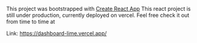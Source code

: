 This project was bootstrapped with [Create React App](https://github.com/facebook/create-react-app)
This react project is still under production, currently deployed on vercel. Feel free check it out from time to time at

Link: https://dashboard-lime.vercel.app/
